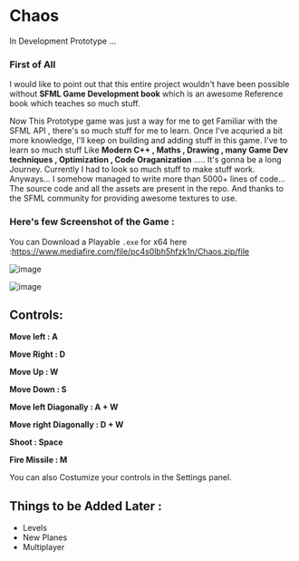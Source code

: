 # Chaos
In Development Prototype ...



### First of All 

I would like to point out that this entire project wouldn't have been possible without **SFML Game Development book** which is an awesome Reference book which teaches so much stuff. 


Now This Prototype game was just a way for me to get Familiar with the SFML API ,  there's so much stuff for me to learn.  Once I've acquried a bit more knowledge, I'll keep on building and adding stuff in this game.  I've to learn so much stuff Like **Modern C++ , Maths , Drawing , many Game Dev techniques , Optimization , Code Oraganization** ..... It's gonna be a long Journey. Currently I had to look so much stuff to make stuff work.  Anyways... I somehow managed to write more than 5000+ lines of code...
The source code and all the assets are present in the repo.
And thanks to the SFML community for providing awesome textures to use.

### Here's few Screenshot of the Game :

You can Download a Playable `.exe` for x64 here :https://www.mediafire.com/file/pc4s0lbh5hfzk1n/Chaos.zip/file




![image](https://github.com/ArcShahi/Chaos/assets/90377780/45383e8a-e57a-439c-9580-5a105f4db0e7)



![image](https://github.com/ArcShahi/Chaos/assets/90377780/d31e3e22-fe10-4569-af9a-74ea1120ca4c)



## Controls:

**Move left : A**

**Move Right : D**

**Move Up : W**

**Move Down : S**

**Move left Diagonally : A + W**

**Move right Diagonally : D + W**

**Shoot : Space**

**Fire Missile : M**


You can also Costumize your controls in the Settings panel.

## Things to be Added Later :

- Levels
- New Planes
- Multiplayer 
